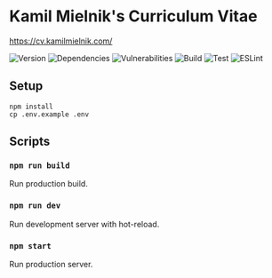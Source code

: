# Kamil Mielnik's Curriculum Vitae

https://cv.kamilmielnik.com/

![Version](https://img.shields.io/github/package-json/v/kamilmielnik/cv)
![Dependencies](https://img.shields.io/librariesio/github/kamilmielnik/cv)
![Vulnerabilities](https://img.shields.io/snyk/vulnerabilities/github/kamilmielnik/cv)
![Build](https://github.com/kamilmielnik/cv/workflows/Build/badge.svg)
![Test](https://github.com/kamilmielnik/cv/workflows/Test/badge.svg)
![ESLint](https://github.com/kamilmielnik/cv/workflows/ESLint/badge.svg)

## Setup

```Shell
npm install
cp .env.example .env
```

## Scripts

### `npm run build`

Run production build.

### `npm run dev`

Run development server with hot-reload.

### `npm start`

Run production server.
